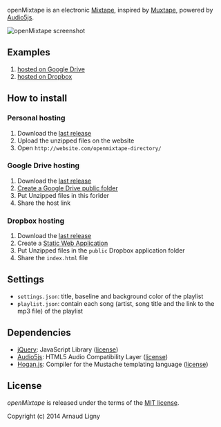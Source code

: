 <!--
title = Home
layout = default
menu = nav
content = http://raw.github.com/Narno/openMixtape/master/README.md
-->
openMixtape is an electronic [Mixtape](http://en.wikipedia.org/wiki/Mixtape), inspired by [Muxtape](http://en.wikipedia.org/wiki/Muxtape), powered by [Audio5js](https://github.com/zohararad/audio5js).

![openMixtape screenshot](https://raw.githubusercontent.com/Narno/openMixtape/gh-pages/_phpoole/assets/images/openMixtape.png "openMixtape screenshot")


Examples
--------
1. [hosted on Google Drive](https://googledrive.com/host/0B6HLp_YaG_4DV2xjWHJqTW1qTTg/)
2. [hosted on Dropbox](https://dl-web.dropbox.com/spa/4f651hzlgq63emq/openMixtape/public/index.html)


How to install
--------------

### Personal hosting

1. Download the [last release](https://github.com/Narno/openMixtape/releases)
2. Upload the unzipped files on the website
3. Open `http://website.com/openmixtape-directory/`

### Google Drive hosting

1. Download the [last release](https://github.com/Narno/openMixtape/releases)
2. [Create a Google Drive public folder](https://support.google.com/drive/answer/2881970?hl=en)
3. Put Unzipped files in this forlder
4. Share the host link

### Dropbox hosting

1. Download the [last release](https://github.com/Narno/openMixtape/releases)
2. Create a [Static Web Application](https://dl-web.dropbox.com/spa/pjlfdak1tmznswp/powered_by.js/public/index.html)
3. Put Unzipped files in the ```public``` Dropbox application folder
4. Share the ```index.html``` file


Settings
--------

* ```settings.json```: title, baseline and background color of the playlist
* ```playlist.json```: contain each song (artist, song title and the link to the mp3 file) of the playlist


Dependencies
------------

* [jQuery](https://github.com/jquery/jquery): JavaScript Library ([license](https://github.com/jquery/jquery/blob/master/MIT-LICENSE.txt))
* [Audio5js](https://github.com/zohararad/audio5js): HTML5 Audio Compatibility Layer ([license](https://github.com/zohararad/audio5js#license))
* [Hogan.js](https://github.com/twitter/hogan.js): Compiler for the Mustache templating language ([license](https://github.com/twitter/hogan.js/blob/master/LICENSE))


License
-----------------------------

_openMixtape_ is released under the terms of the [MIT license](http://opensource.org/licenses/MIT).

Copyright (c) 2014 Arnaud Ligny
